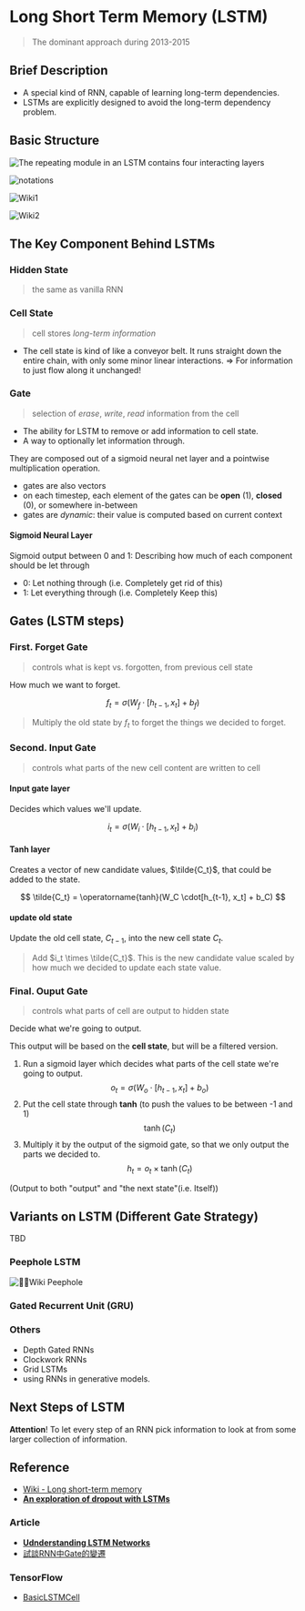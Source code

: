 # Long Short Term Memory (LSTM)

> The dominant approach during 2013-2015

## Brief Description

* A special kind of RNN, capable of learning long-term dependencies.
* LSTMs are explicitly designed to avoid the long-term dependency problem.

## Basic Structure

![The repeating module in an LSTM contains four interacting layers](https://colah.github.io/posts/2015-08-Understanding-LSTMs/img/LSTM3-chain.png)

![notations](https://colah.github.io/posts/2015-08-Understanding-LSTMs/img/LSTM2-notation.png)

![Wiki1](https://upload.wikimedia.org/wikipedia/commons/thumb/6/63/Long_Short-Term_Memory.svg/800px-Long_Short-Term_Memory.svg.png)

![Wiki2](https://upload.wikimedia.org/wikipedia/commons/thumb/3/3b/The_LSTM_cell.png/800px-The_LSTM_cell.png)

## The Key Component Behind LSTMs

### Hidden State

> the same as vanilla RNN

### Cell State

> cell stores *long-term information*

* The cell state is kind of like a conveyor belt. It runs straight down the entire chain, with only some minor linear interactions. => For information to just flow along it unchanged!

### Gate

> selection of *erase*, *write*, *read* information from the cell

* The ability for LSTM to remove or add information to cell state.
* A way to optionally let information through.

They are composed out of a sigmoid neural net layer and a pointwise multiplication operation.

* gates are also vectors
* on each timestep, each element of the gates can be **open** (1), **closed** (0), or somewhere in-between
* gates are *dynamic*: their value is computed based on current context

#### Sigmoid Neural Layer

Sigmoid output between 0 and 1: Describing how much of each component should be let through

* 0: Let nothing through (i.e. Completely get rid of this)
* 1: Let everything through (i.e. Completely Keep this)

## Gates (LSTM steps)

### First. Forget Gate

> controls what is kept vs. forgotten, from previous cell state

How much we want to forget.

$$
f_t = \sigma(W_f \cdot [h_{t-1}, x_t] + b_f)
$$

> Multiply the old state by $f_t$ to forget the things we decided to forget.

### Second. Input Gate

> controls what parts of the new cell content are written to cell

#### Input gate layer

Decides which values we'll update.

$$
i_t = \sigma(W_i \cdot [h_{t-1}, x_t] + b_i)
$$

#### Tanh layer

Creates a vector of new candidate values, $\tilde{C_t}$, that could be added to the state.

$$
\tilde{C_t} = \operatorname{tanh}(W_C \cdot[h_{t-1}, x_t] + b_C)
$$

#### update old state

Update the old cell state, $C_{t-1}$, into the new cell state $C_t$.

> Add $i_t \times \tilde{C_t}$. This is the new candidate value scaled by how much we decided to update each state value.

### Final. Ouput Gate

> controls what parts of cell are output to hidden state

Decide what we're going to output.

This output will be based on the **cell state**, but will be a filtered version.

1. Run a sigmoid layer which decides what parts of the cell state we're going to output.
    $$
    o_t = \sigma(W_o \cdot [h_{t-1}, x_t] + b_o)
    $$
2. Put the cell state through **tanh** (to push the values to be between -1 and 1)
    $$
    \operatorname{tanh}(C_t)
    $$
3. Multiply it by the output of the sigmoid gate, so that we only output the parts we decided to.
    $$
    h_t = o_t \times \operatorname{tanh}(C_t)
    $$

(Output to both "output" and "the next state"(i.e. Itself))

## Variants on LSTM (Different Gate Strategy)

TBD

### Peephole LSTM

![Wiki Peephole](https://upload.wikimedia.org/wikipedia/commons/thumb/5/53/Peephole_Long_Short-Term_Memory.svg/300px-Peephole_Long_Short-Term_Memory.svg.png)

### Gated Recurrent Unit (GRU)

### Others

* Depth Gated RNNs
* Clockwork RNNs
* Grid LSTMs
* using RNNs in generative models.

## Next Steps of LSTM

**Attention**! To let every step of an RNN pick information to look at from some larger collection of information.

## Reference

* [Wiki - Long short-term memory](https://en.wikipedia.org/wiki/Long_short-term_memory)
* [**An exploration of dropout with LSTMs**](https://www.danielpovey.com/files/2017_interspeech_dropout.pdf)

### Article

* [**Udnderstanding LSTM Networks**](https://colah.github.io/posts/2015-08-Understanding-LSTMs/)
* [試談RNN中Gate的變遷](https://wyydsb.xin/other/rnn.html)

### TensorFlow

* [BasicLSTMCell](https://www.tensorflow.org/api_docs/python/tf/nn/rnn_cell/BasicLSTMCell)
